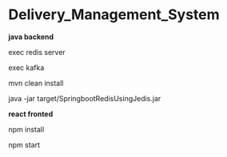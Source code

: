 # Delivery_Management_System

**java backend**

exec redis server

exec kafka

mvn clean install

java -jar target/SpringbootRedisUsingJedis.jar

**react fronted**

npm install

npm start
